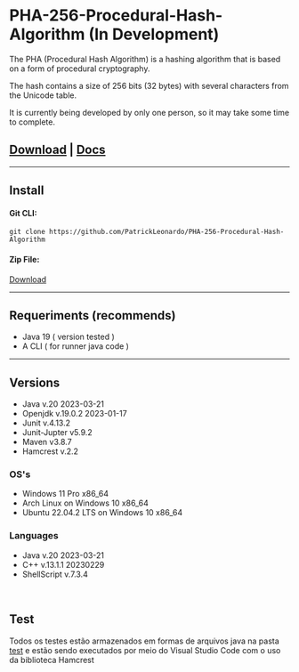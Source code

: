 # PHA-256-Procedural-Hash-Algorithm (In Development)

The PHA (Procedural Hash Algorithm) is a hashing algorithm that is based on a form of procedural cryptography. <br>

The hash contains a size of 256 bits (32 bytes) with several characters from the Unicode table. <br>

It is currently being developed by only one person, so it may take some time to complete.

## [Download](https://github.com/PatrickLeonardo/PHA-256-Procedural-Hash-Algorithm/archive/refs/heads/main.zip) | [Docs](https://github.com/PatrickLeonardo/PHA-256-Procedural-Hash-Algorithm/blob/main/README.md)

<hr>

## Install

#### Git CLI:
```
git clone https://github.com/PatrickLeonardo/PHA-256-Procedural-Hash-Algorithm
```

#### Zip File:

[Download](https://github.com/PatrickLeonardo/PHA-256-Procedural-Hash-Algorithm/archive/refs/heads/main.zip)

<hr>

## Requeriments (recommends)

- Java 19 ( version tested )
- A CLI ( for runner java code )

<hr>

## Versions

- Java v.20 2023-03-21
- Openjdk v.19.0.2 2023-01-17
- Junit v.4.13.2
- Junit-Jupter  v5.9.2
- Maven v3.8.7
- Hamcrest v.2.2

### OS's

- Windows 11 Pro x86_64
- Arch Linux on Windows 10 x86_64
- Ubuntu 22.04.2 LTS on Windows 10 x86_64

### Languages

- Java v.20 2023-03-21
- C++ v.13.1.1 20230229
- ShellScript v.7.3.4

<br>

## Test

Todos os testes estão armazenados em formas de arquivos java na pasta [test](https://github.com/PatrickLeonardo/PHA-256-Procedural-Hash-Algorithm/tree/main/test) e estão sendo executados por meio do Visual Studio Code com o uso da biblioteca Hamcrest
